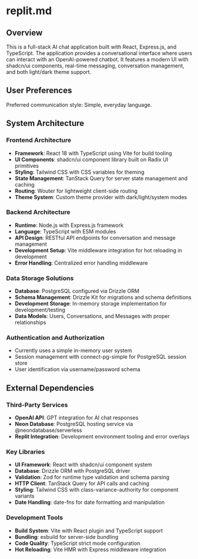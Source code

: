 # replit.md

## Overview

This is a full-stack AI chat application built with React, Express.js, and TypeScript. The application provides a conversational interface where users can interact with an OpenAI-powered chatbot. It features a modern UI with shadcn/ui components, real-time messaging, conversation management, and both light/dark theme support.

## User Preferences

Preferred communication style: Simple, everyday language.

## System Architecture

### Frontend Architecture
- **Framework**: React 18 with TypeScript using Vite for build tooling
- **UI Components**: shadcn/ui component library built on Radix UI primitives
- **Styling**: Tailwind CSS with CSS variables for theming
- **State Management**: TanStack Query for server state management and caching
- **Routing**: Wouter for lightweight client-side routing
- **Theme System**: Custom theme provider with dark/light/system modes

### Backend Architecture
- **Runtime**: Node.js with Express.js framework
- **Language**: TypeScript with ESM modules
- **API Design**: RESTful API endpoints for conversation and message management
- **Development Setup**: Vite middleware integration for hot reloading in development
- **Error Handling**: Centralized error handling middleware

### Data Storage Solutions
- **Database**: PostgreSQL configured via Drizzle ORM
- **Schema Management**: Drizzle Kit for migrations and schema definitions
- **Development Storage**: In-memory storage implementation for development/testing
- **Data Models**: Users, Conversations, and Messages with proper relationships

### Authentication and Authorization
- Currently uses a simple in-memory user system
- Session management with connect-pg-simple for PostgreSQL session store
- User identification via username/password schema

## External Dependencies

### Third-Party Services
- **OpenAI API**: GPT integration for AI chat responses
- **Neon Database**: PostgreSQL hosting service via @neondatabase/serverless
- **Replit Integration**: Development environment tooling and error overlays

### Key Libraries
- **UI Framework**: React with shadcn/ui component system
- **Database**: Drizzle ORM with PostgreSQL driver
- **Validation**: Zod for runtime type validation and schema parsing
- **HTTP Client**: TanStack Query for API calls and caching
- **Styling**: Tailwind CSS with class-variance-authority for component variants
- **Date Handling**: date-fns for date formatting and manipulation

### Development Tools
- **Build System**: Vite with React plugin and TypeScript support
- **Bundling**: esbuild for server-side bundling
- **Code Quality**: TypeScript strict mode configuration
- **Hot Reloading**: Vite HMR with Express middleware integration